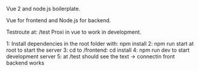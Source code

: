 Vue 2 and node.js boilerplate.

Vue for frontend and Node.js for backend.

Testroute at: /test
Proxi in vue to work in development.

1: Install dependencies in the root folder with: npm install
2: npm run start at root to start the server
3: cd to /frontend: cd install
4: npm run dev to start development server
5: at /test should see the text -> connectin front backend works


